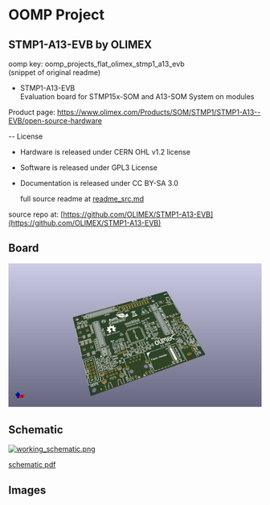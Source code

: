 # OOMP Project  
## STMP1-A13-EVB  by OLIMEX  
  
oomp key: oomp_projects_flat_olimex_stmp1_a13_evb  
(snippet of original readme)  
  
- STMP1-A13-EVB  
Evaluation board for STMP15x-SOM and A13-SOM System on modules  
  
Product page: https://www.olimex.com/Products/SOM/STMP1/STMP1-A13--EVB/open-source-hardware  
  
-- License  
* Hardware is released under CERN OHL v1.2 license  
* Software is released under GPL3 License  
* Documentation is released under CC BY-SA 3.0  
  
  
  full source readme at [readme_src.md](readme_src.md)  
  
source repo at: [https://github.com/OLIMEX/STMP1-A13-EVB](https://github.com/OLIMEX/STMP1-A13-EVB)  
## Board  
  
[![working_3d.png](working_3d_600.png)](working_3d.png)  
## Schematic  
  
[![working_schematic.png](working_schematic_600.png)](working_schematic.png)  
  
[schematic pdf](working_schematic.pdf)  
## Images  
